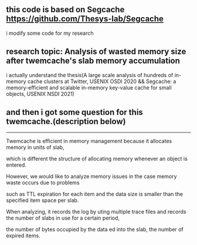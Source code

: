 this code is based on Segcache https://github.com/Thesys-lab/Segcache
---
i modify some code for my research

## research topic: Analysis of wasted memory size after twemcache's slab memory accumulation

i actually understand the thesis(A large scale analysis of hundreds of in-memory cache clusters at Twitter, USENIX OSDI 2020 && Segcache: a memory-efficient and scalable in-memory key-value cache for small objects, USENIX NSDI 2021)

and then i got some question for this twemcache.(description below)
---
---
Twemcache is efficient in memory management because it allocates memory in units of slab, 

which is different  the structure of allocating memory whenever an object is entered. 

However, we would like to analyze memory issues in the case  memory waste occurs due to problems 

such as TTL expiration for each item and the data size is smaller than the specified item space per slab. 

When analyzing, it records the log by uting multiple trace files and records the number of slabs in use for a certain period, 

the number of bytes occupied by the data ed into the slab, the number of expired items.
